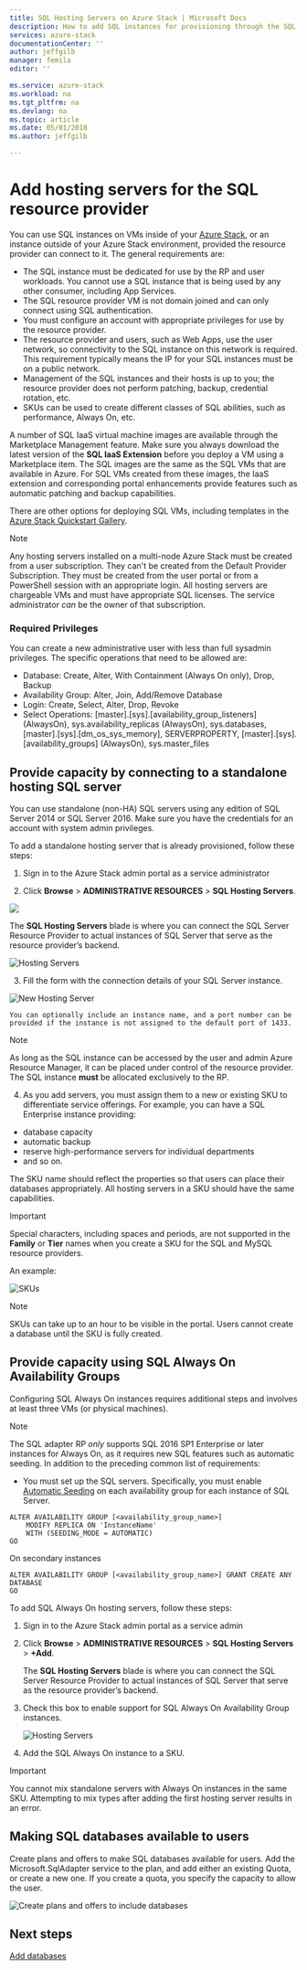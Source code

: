 ```yaml
---
title: SQL Hosting Servers on Azure Stack | Microsoft Docs
description: How to add SQL instances for provisioning through the SQL Adapter Resource Provider
services: azure-stack
documentationCenter: ''
author: jeffgilb
manager: femila
editor: ''

ms.service: azure-stack
ms.workload: na
ms.tgt_pltfrm: na
ms.devlang: na
ms.topic: article
ms.date: 05/01/2018
ms.author: jeffgilb

---
```

# Add hosting servers for the SQL resource provider
You can use SQL instances on VMs inside of your [Azure Stack](azure-stack-poc.md), or an instance outside of your Azure Stack environment, provided the resource provider can connect to it. The general requirements are:

* The SQL instance must be dedicated for use by the RP and user workloads. You cannot use a SQL instance that is being used by any other consumer, including App Services.
* The SQL resource provider VM is not domain joined and can only connect using SQL authentication.
* You must configure an account with appropriate privileges for use by the resource provider.
* The resource provider and users, such as Web Apps, use the user network, so connectivity to the SQL instance on this network is required. This requirement typically means the IP for your SQL instances must be on a public network.
* Management of the SQL instances and their hosts is up to you; the resource provider does not perform patching, backup, credential rotation, etc.
* SKUs can be used to create different classes of SQL abilities, such as performance, Always On, etc.

A number of SQL IaaS virtual machine images are available through the Marketplace Management feature. Make sure you always download the latest version of the **SQL IaaS Extension** before you deploy a VM using a Marketplace item. The SQL images are the same as the SQL VMs that are available in Azure. For SQL VMs created from these images, the IaaS extension and corresponding portal enhancements provide features such as automatic patching and backup capabilities.

There are other options for deploying SQL VMs, including templates in the [Azure Stack Quickstart Gallery](https://github.com/Azure/AzureStack-QuickStart-Templates).

> [!NOTE]
> Any hosting servers installed on a multi-node Azure Stack must be created from a user subscription. They can't be created from the Default Provider Subscription. They must be created from the user portal or from a PowerShell session with an appropriate login. All hosting servers are chargeable VMs and must have appropriate SQL licenses. The service administrator _can_ be the owner of that subscription.


### Required Privileges

You can create a new administrative user with less than full sysadmin privileges. The specific operations that need to be allowed are:

- Database: Create, Alter, With Containment (Always On only), Drop, Backup
- Availability Group: Alter, Join, Add/Remove Database
- Login: Create, Select, Alter, Drop, Revoke
- Select Operations: \[master\].\[sys\].\[availability_group_listeners\] (AlwaysOn), sys.availability_replicas (AlwaysOn), sys.databases, \[master\].\[sys\].\[dm_os_sys_memory\], SERVERPROPERTY, \[master\].\[sys\].\[availability_groups\] (AlwaysOn), sys.master_files



## Provide capacity by connecting to a standalone hosting SQL server
You can use standalone (non-HA) SQL servers using any edition of SQL Server 2014 or SQL Server 2016. Make sure you have the credentials for an account with system admin privileges.

To add a standalone hosting server that is already provisioned, follow these steps:

1. Sign in to the Azure Stack admin portal as a service administrator

2. Click **Browse** &gt; **ADMINISTRATIVE RESOURCES** &gt; **SQL Hosting Servers**.

  ![](./media/azure-stack-sql-rp-deploy/sqlhostingservers.png)

  The **SQL Hosting Servers** blade is where you can connect the SQL Server Resource Provider to actual instances of SQL Server that serve as the resource provider’s backend.

  ![Hosting Servers](./media/azure-stack-sql-rp-deploy/sqladapterdashboard.png)

3. Fill the form with the connection details of your SQL Server instance.

  ![New Hosting Server](./media/azure-stack-sql-rp-deploy/sqlrp-newhostingserver.png)

    You can optionally include an instance name, and a port number can be provided if the instance is not assigned to the default port of 1433.

  > [!NOTE]
  > As long as the SQL instance can be accessed by the user and admin Azure Resource Manager, it can be placed under control of the resource provider. The SQL instance __must__ be allocated exclusively to the RP.

4. As you add servers, you must assign them to a new or existing SKU to differentiate service offerings. For example, you can have a SQL Enterprise instance providing:
  - database capacity
  - automatic backup
  - reserve high-performance servers for individual departments
  - and so on.

  The SKU name should reflect the properties so that users can place their databases appropriately. All hosting servers in a SKU should have the same capabilities.

> [!IMPORTANT]
> Special characters, including spaces and periods, are not supported in the **Family** or **Tier** names when you create a SKU for the SQL and MySQL resource providers.

An example:

![SKUs](./media/azure-stack-sql-rp-deploy/sqlrp-newsku.png)

>[!NOTE]
> SKUs can take up to an hour to be visible in the portal. Users cannot create a database until the SKU is fully created.

## Provide capacity using SQL Always On Availability Groups
Configuring SQL Always On instances requires additional steps and involves at least three VMs (or physical machines).

> [!NOTE]
> The SQL adapter RP _only_ supports SQL 2016 SP1 Enterprise or later instances for Always On, as it requires new SQL features such as automatic seeding. In addition to the preceding common list of requirements:

* You must set up the SQL servers. Specifically, you must enable [Automatic Seeding](https://docs.microsoft.com/sql/database-engine/availability-groups/windows/automatically-initialize-always-on-availability-group) on each availability group for each instance of SQL Server.

```
ALTER AVAILABILITY GROUP [<availability_group_name>]
    MODIFY REPLICA ON 'InstanceName'
    WITH (SEEDING_MODE = AUTOMATIC)
GO
```

On secondary instances
```
ALTER AVAILABILITY GROUP [<availability_group_name>] GRANT CREATE ANY DATABASE
GO

```



To add SQL Always On hosting servers, follow these steps:

1. Sign in to the Azure Stack admin portal as a service admin

2. Click **Browse** &gt; **ADMINISTRATIVE RESOURCES** &gt; **SQL Hosting Servers** &gt; **+Add**.

	The **SQL Hosting Servers** blade is where you can connect the SQL Server Resource Provider to actual instances of SQL Server that serve as the resource provider’s backend.

3. Check this box to enable support for SQL Always On Availability Group instances.

	![Hosting Servers](./media/azure-stack-sql-rp-deploy/AlwaysOn.PNG)

4. Add the SQL Always On instance to a SKU. 

> [!IMPORTANT]
> You cannot mix standalone servers with Always On instances in the same SKU. Attempting to mix types after adding the first hosting server results in an error.


## Making SQL databases available to users

Create plans and offers to make SQL databases available for users. Add the Microsoft.SqlAdapter service to the plan, and add either an existing Quota, or create a new one. If you create a quota, you specify the capacity to allow the user.

![Create plans and offers to include databases](./media/azure-stack-sql-rp-deploy/sqlrp-newplan.png)


## Next steps

[Add databases](azure-stack-sql-resource-provider-databases.md)
